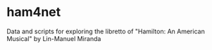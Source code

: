 # ham4net
Data and scripts for exploring the libretto of "Hamilton: An American Musical" by Lin-Manuel Miranda
